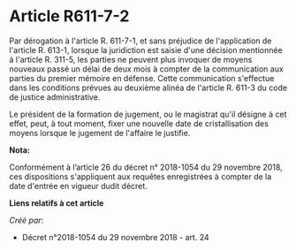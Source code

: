 # Article R611-7-2

Par dérogation à l'article R. 611-7-1, et sans préjudice de l'application de l'article R. 613-1, lorsque la juridiction est
saisie d'une décision mentionnée à l'article R. 311-5, les parties ne peuvent plus invoquer de moyens nouveaux passé un délai
de deux mois à compter de la communication aux parties du premier mémoire en défense. Cette communication s'effectue dans les
conditions prévues au deuxième alinéa de l'article R. 611-3 du code de justice administrative.

Le président de la formation de jugement, ou le magistrat qu'il désigne à cet effet, peut, à tout moment, fixer une nouvelle
date de cristallisation des moyens lorsque le jugement de l'affaire le justifie.

**Nota:**

Conformément à l’article 26 du décret n° 2018-1054 du 29 novembre 2018, ces dispositions s'appliquent aux requêtes
enregistrées à compter de la date d'entrée en vigueur dudit décret.

**Liens relatifs à cet article**

_Créé par_:

  - Décret n°2018-1054 du 29 novembre 2018 - art. 24
